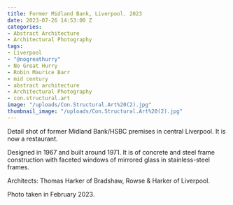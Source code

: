 ```yaml
---
title: Former Midland Bank, Liverpool. 2023
date: 2023-07-26 14:53:00 Z
categories:
- Abstract Architecture
- Architectural Photography
tags:
- Liverpool
- "@nogreathurry"
- No Great Hurry
- Robin Maurice Barr
- mid century
- abstract architecture
- Architectural Photography
- con.structural.art
image: "/uploads/Con.Structural.Art%20(2).jpg"
thumbnail_image: "/uploads/Con.Structural.Art%20(2).jpg"
---
```


Detail shot of former Midland Bank/HSBC premises in central Liverpool. It is now a restaurant.

Designed in 1967 and built around 1971. It is of concrete and steel frame construction with faceted windows of mirrored glass in stainless-steel frames. 

Architects: Thomas Harker of Bradshaw, Rowse & Harker of Liverpool.

Photo taken in February 2023.